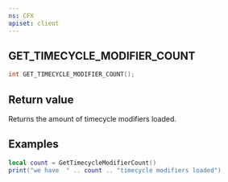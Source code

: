 ```yaml
---
ns: CFX
apiset: client
---
```

## GET_TIMECYCLE_MODIFIER_COUNT

```c
int GET_TIMECYCLE_MODIFIER_COUNT();
```

## Return value
Returns the amount of timecycle modifiers loaded.

## Examples

```lua
local count = GetTimecycleModifierCount()
print("we have  " .. count .. "timecycle modifiers loaded")
```
